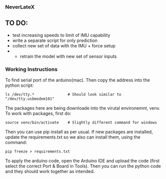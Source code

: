 ### NeverLateX ###

## TO DO:
- test increasing speeds to limit of IMU capability
- write a separate script for only prediction
- collect new set of data with the IMU + force setup 
- - retrain the model with new set of sensor inputs 


### Working Instructions ###
To find serial port of the arduino(mac). Then copy the address into the python script:
    
    ls /dev/tty.*               # Should look similar to "/dev/tty.usbmodem101"

The packages here are being downloade into the virutal environemnt, venv. To work with packages, first do:

    source venv/bin/activate    # Slightly different command for windows

Then you can use pip install as per usual. If new packages are installed, update the requirements.txt so we also can install them, using the command:

    pip freeze > requirements.txt  
    
To apply the arduino code, open the Arduino IDE and upload the code (first select the correct Port & Board in Tools). Then you can run the python code and they should work together as intended.